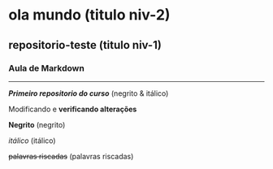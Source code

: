 # ola mundo (titulo niv-2)
 ## repositorio-teste (titulo niv-1)
### Aula de Markdown
***
__*Primeiro repositorio do curso*__ (negrito & itálico)

Modificando e __verificando alterações__

**Negrito** (negrito)

*itálico* (itálico)

~~palavras riscadas~~ (palavras riscadas)



